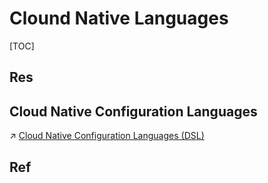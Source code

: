 # Clound Native Languages

[TOC]



## Res


## Cloud Native Configuration Languages
↗ [Cloud Native Configuration Languages (DSL)](../../../🔑%20CS_Core/👩‍💻%20Programming%20Methodology%20and%20Languages/DSL(Domain%20Specific%20Languages)%20&%20GPL(General%20Purpose%20Languages)/Cloud%20Native%20Configuration%20Languages%20(DSL)/Cloud%20Native%20Configuration%20Languages%20(DSL).md)



## Ref
[云原生平台配置语言]: https://jimmysong.io/kubernetes-handbook/cloud-native/cloud-native-programming-languages.html


